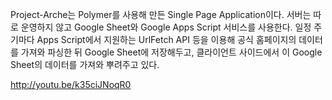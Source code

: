 Project-Arche는 Polymer를 사용해 만든 Single Page Application이다. 서버는 따로 운영하지 않고 Google Sheet와 Google Apps Script 서비스를 사용한다. 일정 주기마다 Apps Script에서 지원하는 UrlFetch API 등을 이용해 공식 홈페이지의 데이터를 가져와 파싱한 뒤 Google Sheet에 저장해두고, 클라이언트 사이드에서 이 Google Sheet의 데이터를 가져와 뿌려주고 있다.

http://youtu.be/k35ciJNoqR0
